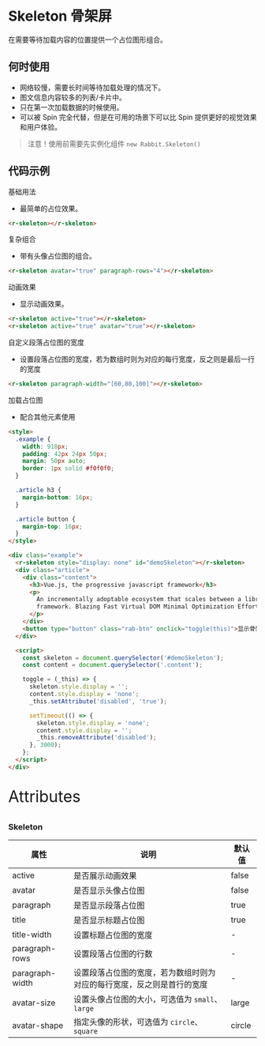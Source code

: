 # Skeleton 骨架屏

在需要等待加载内容的位置提供一个占位图形组合。

## 何时使用

- 网络较慢，需要长时间等待加载处理的情况下。
- 图文信息内容较多的列表/卡片中。
- 只在第一次加载数据的时候使用。
- 可以被 Spin 完全代替，但是在可用的场景下可以比 Spin 提供更好的视觉效果和用户体验。

>注意！使用前需要先实例化组件  `new Rabbit.Skeleton()`

## 代码示例

基础用法

- 最简单的占位效果。

```html
<r-skeleton></r-skeleton>
```

复杂组合

- 带有头像占位图的组合。

```html
<r-skeleton avatar="true" paragraph-rows="4"></r-skeleton>
```

动画效果

- 显示动画效果。

```html
<r-skeleton active="true"></r-skeleton>
<r-skeleton active="true" avatar="true"></r-skeleton>
```

自定义段落占位图的宽度

- 设置段落占位图的宽度，若为数组时则为对应的每行宽度，反之则是最后一行的宽度

```html
<r-skeleton paragraph-width="[60,80,100]"></r-skeleton>
```

加载占位图

- 配合其他元素使用

```html
<style>
  .example {
    width: 918px;
    padding: 42px 24px 50px;
    margin: 50px auto;
    border: 1px solid #f0f0f0;
  }

  .article h3 {
    margin-bottom: 16px;
  }

  .article button {
    margin-top: 16px;
  }
</style>

<div class="example">
  <r-skeleton style="display: none" id="demoSkeleton"></r-skeleton>
  <div class="article">
    <div class="content">
      <h3>Vue.js, the progressive javascript framework</h3>
      <p>
        An incrementally adoptable ecosystem that scales between a library and a full-featured
        framework. Blazing Fast Virtual DOM Minimal Optimization Efforts
      </p>
    </div>
    <button type="button" class="rab-btn" onclick="toggle(this)">显示骨架图</button>
  </div>

  <script>
    const skeleton = document.querySelector('#demoSkeleton');
    const content = document.querySelector('.content');

    toggle = (_this) => {
      skeleton.style.display = '';
      content.style.display = 'none';
      _this.setAttribute('disabled', 'true');

      setTimeout(() => {
        skeleton.style.display = 'none';
        content.style.display = '';
        _this.removeAttribute('disabled');
      }, 3000);
    };
  </script>
</div>

```

<p style="font-size: 32px">Attributes</p>

### Skeleton

| 属性            | 说明                                                         | 默认值 |
| --------------- | ------------------------------------------------------------ | ------ |
| active          | 是否展示动画效果                                             | false  |
| avatar          | 是否显示头像占位图                                           | false  |
| paragraph       | 是否显示段落占位图                                           | true   |
| title           | 是否显示标题占位图                                           | true   |
| title-width     | 设置标题占位图的宽度                                         | -      |
| paragraph-rows  | 设置段落占位图的行数                                         | -      |
| paragraph-width | 设置段落占位图的宽度，若为数组时则为对应的每行宽度，反之则是首行的宽度 | -      |
| avatar-size     | 设置头像占位图的大小，可选值为 `small`、`large`              | large  |
| avatar-shape    | 指定头像的形状，可选值为 `circle`、`square`                  | circle |